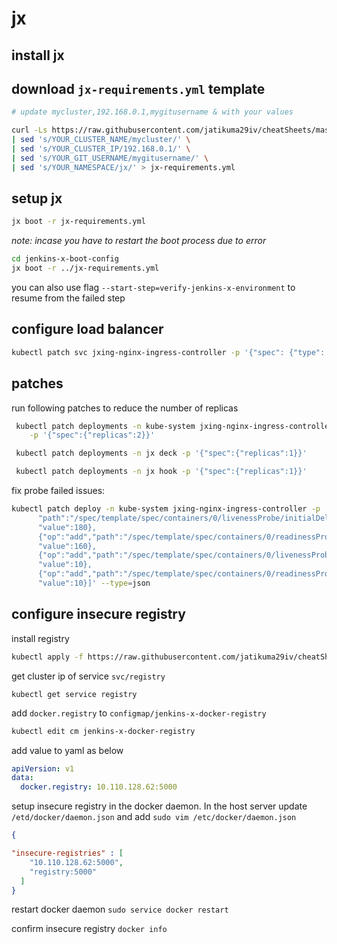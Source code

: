 # jx

## install jx

## download `jx-requirements.yml` template
```bash
# update mycluster,192.168.0.1,mygitusername & with your values

curl -Ls https://raw.githubusercontent.com/jatikuma29iv/cheatSheets/master/jenkins-x_baremetal/jx-requirements.yml \
| sed 's/YOUR_CLUSTER_NAME/mycluster/' \
| sed 's/YOUR_CLUSTER_IP/192.168.0.1/' \
| sed 's/YOUR_GIT_USERNAME/mygitusername/' \
| sed 's/YOUR_NAMESPACE/jx/' > jx-requirements.yml
```

## setup jx
```bash
jx boot -r jx-requirements.yml
```

*note: incase you have to restart the boot process due to error*
```bash
cd jenkins-x-boot-config
jx boot -r ../jx-requirements.yml
```
you can also use flag `--start-step=verify-jenkins-x-environment` to resume from the failed step

## configure load balancer
```bash
kubectl patch svc jxing-nginx-ingress-controller -p '{"spec": {"type": "LoadBalancer", "externalIPs":["192.168.0.1"]}}' -n kube-system
```

## patches
run following patches to reduce the number of replicas
```bash
 kubectl patch deployments -n kube-system jxing-nginx-ingress-controller \
    -p '{"spec":{"replicas":2}}'

 kubectl patch deployments -n jx deck -p '{"spec":{"replicas":1}}'

 kubectl patch deployments -n jx hook -p '{"spec":{"replicas":1}}'
```

fix probe failed issues:

```bash
kubectl patch deploy -n kube-system jxing-nginx-ingress-controller -p '[{"op":"add",
      "path":"/spec/template/spec/containers/0/livenessProbe/initialDelaySeconds",
      "value":180},
      {"op":"add","path":"/spec/template/spec/containers/0/readinessProbe/initialDelaySeconds",
      "value":160},
      {"op":"add","path":"/spec/template/spec/containers/0/livenessProbe/timeoutSeconds",
      "value":10},
      {"op":"add","path":"/spec/template/spec/containers/0/readinessProbe/timeoutSeconds",
      "value":10}]' --type=json
```

## configure insecure registry
install registry
```bash
kubectl apply -f https://raw.githubusercontent.com/jatikuma29iv/cheatSheets/master/jenkins-x_baremetal/registry.yaml -n jx
```
get cluster ip of service `svc/registry`

`kubectl get service registry`

add `docker.registry` to `configmap/jenkins-x-docker-registry`
```bash
kubectl edit cm jenkins-x-docker-registry
```
add value to yaml as below
```yaml
apiVersion: v1
data:
  docker.registry: 10.110.128.62:5000
```

setup insecure registry in the docker daemon.
In the host server update `/etd/docker/daemon.json` and add
`sudo vim /etc/docker/daemon.json`
```json
{ 

"insecure-registries" : [
    "10.110.128.62:5000",
    "registry:5000"
  ]
}
```

restart docker daemon
`sudo service docker restart`

confirm insecure registry
`docker info`
